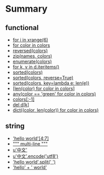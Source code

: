 # Summary

## functional

* [for i in xrange(6)](functional/001.md)
* [for color in colors](functional/002.md)
* [reversed(colors)](functional/003.md)
* [zip(names, colors)](functional/004.md)
* [enumerate(colors)](functional/005.md)
* [for k, v in d.iteritems()](functional/006.md)
* [sorted(colors)](functional/007.md)
* [sorted(colors, reverse=True)](functional/008.md)
* [sorted(colors, key=lambda e: len(e))](functional/009.md)
* [[len(color) for color in colors]](functional/010.md)
* [any(color == 'green' for color in colors)](functional/011.md)
* [colors[:-1]](functional/012.md)
* [del d[k]](functional/013.md)
* [dict((color, len(color)) for color in colors)](functional/014.md)

## string

* ['hello world'[4:7]](string/001.md)
* [""" multi-line """](string/002.md)
* [u'中文'](string/003.md)
* [u'中文'.encode('utf8')](string/004.md)
* ['hello world'.split(' ')](string/005.md)
* ['hello' + ' world'](string/006.md)
